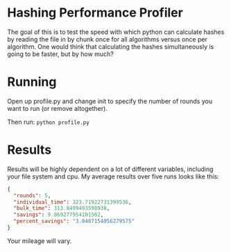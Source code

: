 # Hashing Performance Profiler
The goal of this is to test the speed with which python can calculate hashes by reading the file in by chunk once for all algorithms versus once per algorithm. One would think that calculating the hashes simultaneously is going to be faster, but by how much?

# Running
Open up profile.py and change init to specify the number of rounds you want to run (or remove altogether).

Then run:
`python profile.py`

# Results
Results will be highly dependent on a lot of different variables, including your file system and cpu. My average results over five runs looks like this:

```json
{
  "rounds": 5,
  "individual_time": 323.71922731399536,
  "bulk_time": 313.8499493598938,
  "savings": 9.869277954101562,
  "percent_savings": "3.0487154056279575"
}
```

Your mileage will vary.